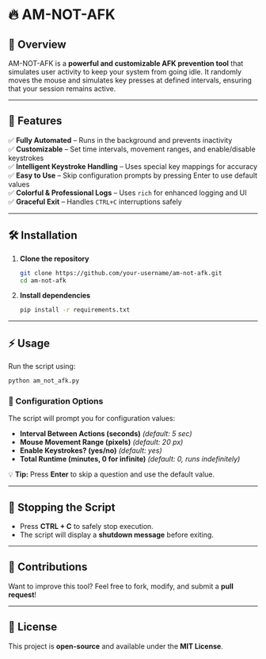 # 🔥 AM-NOT-AFK

## 🚀 Overview

AM-NOT-AFK is a **powerful and customizable AFK prevention tool** that simulates
user activity to keep your system from going idle. It randomly moves the mouse
and simulates key presses at defined intervals, ensuring that your session
remains active.

---

## 🎯 Features

✅ **Fully Automated** – Runs in the background and prevents inactivity  
✅ **Customizable** – Set time intervals, movement ranges, and enable/disable
keystrokes  
✅ **Intelligent Keystroke Handling** – Uses special key mappings for accuracy  
✅ **Easy to Use** – Skip configuration prompts by pressing Enter to use default
values  
✅ **Colorful & Professional Logs** – Uses `rich` for enhanced logging and UI  
✅ **Graceful Exit** – Handles `CTRL+C` interruptions safely

---

## 🛠️ Installation

1. **Clone the repository**
   ```sh
   git clone https://github.com/your-username/am-not-afk.git
   cd am-not-afk
   ```
2. **Install dependencies**
   ```sh
   pip install -r requirements.txt
   ```

---

## ⚡ Usage

Run the script using:

```sh
python am_not_afk.py
```

### 🔧 Configuration Options

The script will prompt you for configuration values:

- **Interval Between Actions (seconds)** _(default: 5 sec)_
- **Mouse Movement Range (pixels)** _(default: 20 px)_
- **Enable Keystrokes? (yes/no)** _(default: yes)_
- **Total Runtime (minutes, 0 for infinite)** _(default: 0, runs indefinitely)_

💡 **Tip:** Press **Enter** to skip a question and use the default value.

---

## 🛑 Stopping the Script

- Press **CTRL + C** to safely stop execution.
- The script will display a **shutdown message** before exiting.

---

## 🤝 Contributions

Want to improve this tool? Feel free to fork, modify, and submit a **pull
request**!

---

## 📜 License

This project is **open-source** and available under the **MIT License**.
